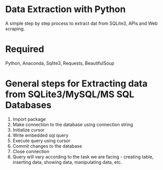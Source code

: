 # Data Extraction with Python

A simple step by step process to extract dat from SQLite3, APIs and Web scraping.




# Required

Python, Anaconda, Sqlite3, Requests, BeautifulSoup




# General steps for Extracting data from SQLite3/MySQL/MS SQL Databases

1. Import package
2. Make connection to the database using connection string
3. Initialize cursor
4. Write embedded sql query
5. Execute query using cursor
6. Commit changes to the database
7. Close connection
8. Query will vary according to the task we are facing - creating table, inserting data, showing data, manipulating data, etc.



